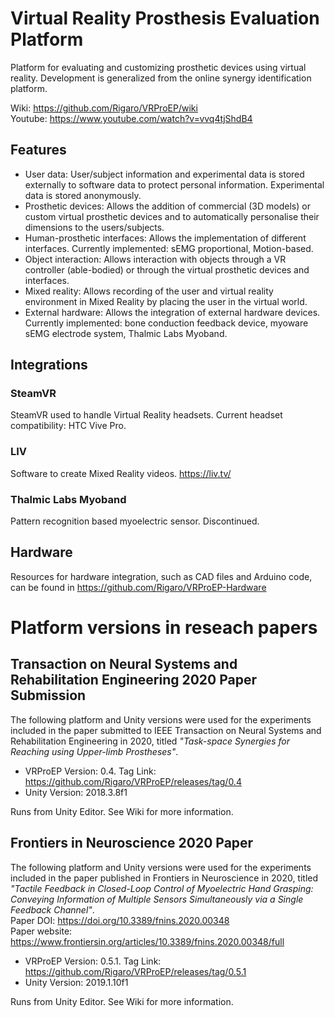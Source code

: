 # Virtual Reality Prosthesis Evaluation Platform
Platform for evaluating and customizing prosthetic devices using virtual reality.
Development is generalized from the online synergy identification platform.

Wiki: https://github.com/Rigaro/VRProEP/wiki  
Youtube: https://www.youtube.com/watch?v=vvq4tjShdB4

## Features
- User data: User/subject information and experimental data is stored externally to software data to protect personal information. Experimental data is stored anonymously.
- Prosthetic devices: Allows the addition of commercial (3D models) or custom virtual prosthetic devices and to automatically personalise their dimensions to the users/subjects.
- Human-prosthetic interfaces: Allows the implementation of different interfaces. Currently implemented: sEMG proportional, Motion-based.
- Object interaction: Allows interaction with objects through a VR controller (able-bodied) or through the virtual prosthetic devices and interfaces.
- Mixed reality: Allows recording of the user and virtual reality environment in Mixed Reality by placing the user in the virtual world.
- External hardware: Allows the integration of external hardware devices. Currently implemented: bone conduction feedback device, myoware sEMG electrode system, Thalmic Labs Myoband.

## Integrations
### SteamVR
SteamVR used to handle Virtual Reality headsets.
Current headset compatibility: HTC Vive Pro.

### LIV
Software to create Mixed Reality videos.
https://liv.tv/

### Thalmic Labs Myoband
Pattern recognition based myoelectric sensor. Discontinued.

## Hardware
Resources for hardware integration, such as CAD files and Arduino code, can be found in https://github.com/Rigaro/VRProEP-Hardware

# Platform versions in reseach papers

## Transaction on Neural Systems and Rehabilitation Engineering 2020 Paper Submission
The following platform and Unity versions were used for the experiments included in the paper submitted to IEEE Transaction on Neural Systems and Rehabilitation Engineering in 2020, titled *"Task-space Synergies for Reaching using Upper-limb Prostheses"*.

- VRProEP Version: 0.4. Tag Link: https://github.com/Rigaro/VRProEP/releases/tag/0.4
- Unity Version: 2018.3.8f1

Runs from Unity Editor. See Wiki for more information.

## Frontiers in Neuroscience 2020 Paper
The following platform and Unity versions were used for the experiments included in the paper published in Frontiers in Neuroscience in 2020, titled *"Tactile Feedback in Closed-Loop Control of Myoelectric Hand Grasping: Conveying Information of Multiple Sensors Simultaneously via a Single Feedback Channel"*.  
Paper DOI: https://doi.org/10.3389/fnins.2020.00348  
Paper website: https://www.frontiersin.org/articles/10.3389/fnins.2020.00348/full

- VRProEP Version: 0.5.1. Tag Link: https://github.com/Rigaro/VRProEP/releases/tag/0.5.1
- Unity Version: 2019.1.10f1

Runs from Unity Editor. See Wiki for more information.


